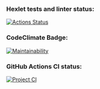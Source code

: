 ### Hexlet tests and linter status:
[![Actions Status](https://github.com/niyak93rus/frontend-project-lvl3/workflows/hexlet-check/badge.svg)](https://github.com/niyak93rus/frontend-project-lvl3/actions)

### CodeClimate Badge:
[![Maintainability](https://api.codeclimate.com/v1/badges/a64a91e6aebcbeaeeba3/maintainability)](https://codeclimate.com/github/niyak93rus/frontend-project-lvl3/maintainability)

### GitHub Actions CI status:
[![Project CI](https://github.com/niyak93rus/frontend-project-lvl3/actions/workflows/CI.yml/badge.svg)](https://github.com/niyak93rus/frontend-project-lvl3/actions/workflows/CI.yml)
